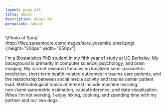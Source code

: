 ```yaml
---
layout: page_alt
title: About
description: About Me
permalink: /about
---
```


<div class='pull-right' markdown="1">
![Photo of Sara](http://files.saraemoore.com/images/sara_yosemite_small.png){:height="200px" width="250px"}
</div>

<!-- "float: left; vertical-align: middle; margin-left: 10px; margin-right: 10px;" -->

I'm a Biostatistics PhD student in my fifth year of study at UC Berkeley. My background is primarily in computer science, psychology, and brain imaging. My current research focuses on localized semi-parametric prediction, short-term health-related outcomes in trauma care patients, and the relationship between social media activity and trauma center patient load. Methodological topics of interest include machine learning, non-/semi-parametric estimation, causal inference, and data visualization. When I'm not working, I enjoy hiking, cooking, and spending time with my partner and our two dogs.